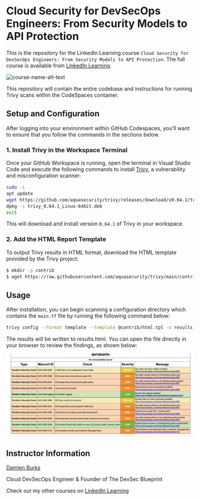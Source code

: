 # Cloud Security for DevSecOps Engineers: From Security Models to API Protection

This is the repository for the LinkedIn Learning course `Cloud Security for DevSecOps Engineers: From Security Models to API Protection`. The full course is available from [LinkedIn Learning][lil-course-url].

![course-name-alt-text][lil-thumbnail-url]

This repository will contain the entire codebase and instructions for running Trivy scans within the CodeSpaces container.

## Setup and Configuration

After logging into your environment within GitHub Codespaces, you'll want to ensure that you follow the commands in the sections below.

### 1. Install Trivy in the Workspace Terminal

Once your GitHub Workspace is running, open the terminal in Visual Studio Code and execute the following commands to install [Trivy](https://aquasecurity.github.io/trivy/), a vulnerability and misconfiguration scanner:

```bash
sudo -i
apt update
wget https://github.com/aquasecurity/trivy/releases/download/v0.64.1/trivy_0.64.1_Linux-64bit.deb
dpkg -i trivy_0.64.1_Linux-64bit.deb
exit
```

This will download and install version `0.64.1` of Trivy in your workspace.

### 2. Add the HTML Report Template

To output Trivy results in HTML format, download the HTML template provided by the Trivy project:

```bash
$ mkdir -p contrib
$ wget https://raw.githubusercontent.com/aquasecurity/trivy/main/contrib/html.tpl -O contrib/html.tpl
```

## Usage

After installation, you can begin scanning a configuration directory which contains the `main.tf` file by running the following command below:

```bash
trivy config --format template --template @contrib/html.tpl -o results.html 04_06/
```

The results will be written to results.html. You can open the file directly in your browser to review the findings, as shown below:

![Results](./docs/images/trivy_results.png)

## Instructor Information

[Damien Burks]

Cloud DevSecOps Engineer & Founder of The DevSec Blueprint

Check out my other courses on [LinkedIn Learning](0)

<!-- README Links -->

[0]: # "Replace these placeholder URLs with actual course URLs"
[lil-course-url]: https://www.linkedin.com/learning/
[lil-thumbnail-url]: https://media.licdn.com/dms/image/v2/D4E0DAQG0eDHsyOSqTA/learning-public-crop_675_1200/B4EZVdqqdwHUAY-/0/1741033220778?e=2147483647&v=beta&t=FxUDo6FA8W8CiFROwqfZKL_mzQhYx9loYLfjN-LNjgA
[Damien Burks]: https://www.linkedin.com/in/damienjburks/
